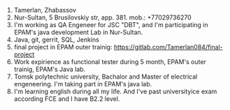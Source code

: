 1. Tamerlan, Zhabassov
2. Nur-Sultan, 5 Brusilovskiy str, app. 381. mob.: +77029736270
3. I'm working as QA Engeneer for JSC "DBT", and I'm participating in EPAM's java development Lab in Nur-Sultan.
4. Java, git, gerrit, SQL, Jenkins
5. final project in EPAM outer trainig: https://gitlab.com/Tamerlan084/final-project
6. Work expirience as functional tester during 5 month, EPAM's outer trainig, EPAM's Java lab.
7. Tomsk polytechnic university, Bachalor and Master of electrical engeneering. I'm taking part in EPAM's java lab.
8. I'm learning english during all my life. And I've past universityice exam according FCE and I have B2.2 level.
